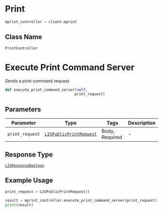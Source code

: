 # Print

```python
mprint_controller = client.mprint
```

## Class Name

`PrintController`


# Execute Print Command Server

Sends a print command request.

```python
def execute_print_command_server(self,
                                print_request)
```

## Parameters

| Parameter | Type | Tags | Description |
|  --- | --- | --- | --- |
| `print_request` | [`LISPublicPrintRequest`](../../doc/models/lis-public-print-request.md) | Body, Required | - |

## Response Type

[`LISResponseBoolean`](../../doc/models/lis-response-boolean.md)

## Example Usage

```python
print_request = LISPublicPrintRequest()

result = mprint_controller.execute_print_command_server(print_request)
print(result)
```


